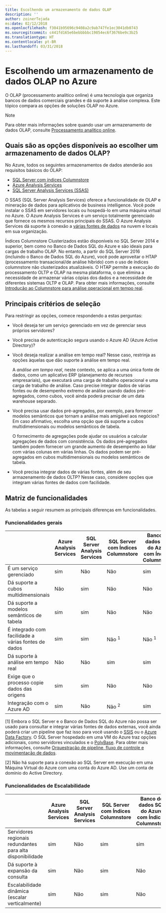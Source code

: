 ```yaml
---
title: Escolhendo um armazenamento de dados OLAP
description: ''
author: zoinerTejada
ms:date: 02/12/2018
ms.openlocfilehash: f3041b95696c9408a2c9ab747fe1ec3041db0743
ms.sourcegitcommit: c441fd165e6bebbbbbc19854ec6f3676be9c3b25
ms.translationtype: HT
ms.contentlocale: pt-BR
ms.lasthandoff: 03/31/2018
---
```

# <a name="choosing-an-olap-data-store-in-azure"></a>Escolhendo um armazenamento de dados OLAP no Azure

O OLAP (processamento analítico online) é uma tecnologia que organiza bancos de dados comerciais grandes e dá suporte à análise complexa. Este tópico compara as opções de soluções OLAP no Azure.

> [!NOTE]
> Para obter mais informações sobre quando usar um armazenamento de dados OLAP, consulte [Processamento analítico online](../scenarios/online-analytical-processing.md).

## <a name="what-are-your-options-when-choosing-an-olap-data-store"></a>Quais são as opções disponíveis ao escolher um armazenamento de dados OLAP?

No Azure, todos os seguintes armazenamentos de dados atenderão aos requisitos básicos do OLAP:

- [SQL Server com índices Columnstore](/sql/relational-databases/indexes/get-started-with-columnstore-for-real-time-operational-analytics)
- [Azure Analysis Services](/azure/analysis-services/analysis-services-overview)
- [SQL Server Analysis Services (SSAS)](/sql/analysis-services/analysis-services)

O SSAS (SQL Server Analysis Services) oferece a funcionalidade de OLAP e mineração de dados para aplicativos de business intelligence. Você pode instalar o SSAS em servidores locais ou hospedá-lo em uma máquina virtual no Azure. O Azure Analysis Services é um serviço totalmente gerenciado que fornece os mesmos recursos principais do SSAS. O Azure Analysis Services dá suporte à conexão a [várias fontes de dados](/azure/analysis-services/analysis-services-datasource) na nuvem e locais em sua organização.

Índices Columnstore Clusterizados estão disponíveis no SQL Server 2014 e superior, bem como no Banco de Dados SQL do Azure e são ideais para cargas de trabalho OLAP. No entanto, a partir do SQL Server 2016 (incluindo o Banco de Dados SQL do Azure), você pode aproveitar o HTAP (processamento transacional/de análise híbrido) com o uso de índices columnstore não clusterizados atualizáveis. O HTAP permite a execução do processamento OLTP e OLAP na mesma plataforma, o que elimina a necessidade de armazenar várias cópias dos dados e a necessidade de diferentes sistemas OLTP e OLAP. Para obter mais informações, consulte [Introdução ao Columnstore para análise operacional em tempo real](/sql/relational-databases/indexes/get-started-with-columnstore-for-real-time-operational-analytics).

## <a name="key-selection-criteria"></a>Principais critérios de seleção

Para restringir as opções, comece respondendo a estas perguntas:

- Você deseja ter um serviço gerenciado em vez de gerenciar seus próprios servidores?

- Você precisa de autenticação segura usando o Azure AD (Azure Active Directory)?

- Você deseja realizar a análise em tempo real? Nesse caso, restrinja as opções àquelas que dão suporte à análise em tempo real. 

    A *análise em tempo real*, neste contexto, se aplica a uma única fonte de dados, como um aplicativo ERP (planejamento de recursos empresariais), que executará uma carga de trabalho operacional e uma carga de trabalho de análise. Caso precise integrar dados de várias fontes ou de desempenho extremo de análise usando dados pré-agregados, como cubos, você ainda poderá precisar de um data warehouse separado.

- Você precisa usar dados pré-agregados, por exemplo, para fornecer modelos semânticos que tornam a análise mais amigável aos negócios? Em caso afirmativo, escolha uma opção que dá suporte a cubos multidimensionais ou modelos semânticos de tabela. 

    O fornecimento de agregações pode ajudar os usuários a calcular agregações de dados com consistência. Os dados pré-agregados também podem fornecer um grande aumento de desempenho ao lidar com várias colunas em várias linhas. Os dados podem ser pré-agregados em cubos multidimensionais ou modelos semânticos de tabela.

- Você precisa integrar dados de várias fontes, além de seu armazenamento de dados OLTP? Nesse caso, considere opções que integram várias fontes de dados com facilidade.

## <a name="capability-matrix"></a>Matriz de funcionalidades

As tabelas a seguir resumem as principais diferenças em funcionalidades.

### <a name="general-capabilities"></a>Funcionalidades gerais

| | Azure Analysis Services | SQL Server Analysis Services | SQL Server com Índices Columnstore | Banco de dados SQL do Azure com Índices Columnstore |
| --- | --- | --- | --- | --- |
| É um serviço gerenciado | sim | Não | Não  | sim |
| Dá suporte a cubos multidimensionais | Não  | sim | Não | Não  |
| Dá suporte a modelos semânticos de tabela | sim | sim | Não | Não  |
| É integrado com facilidade a várias fontes de dados | sim | sim | Não <sup>1</sup> | Não <sup>1</sup> |
| Dá suporte à análise em tempo real | Não  | Não  | sim | sim |
| Exige que o processo copie dados das origens | sim | sim | Não | Não  |
| Integração com o Azure AD | sim | Não  | Não <sup>2</sup> | sim |

[1] Embora o SQL Server e o Banco de Dados SQL do Azure não possa ser usado para consultar e integrar várias fontes de dados externas, você ainda poderá criar um pipeline que faz isso para você usando o [SSIS](/sql/integration-services/sql-server-integration-services) ou o [Azure Data Factory](/azure/data-factory/). O SQL Server hospedado em uma VM do Azure traz opções adicionais, como servidores vinculados e o [PolyBase](/sql/relational-databases/polybase/polybase-guide). Para obter mais informações, consulte [Orquestração de pipeline, fluxo de controle e movimentação de dados](../technology-choices/pipeline-orchestration-data-movement.md).

[2] Não há suporte para a conexão ao SQL Server em execução em uma Máquina Virtual do Azure com uma conta do Azure AD. Use um conta de domínio do Active Directory.

### <a name="scalability-capabilities"></a>Funcionalidades de Escalabilidade

| | Azure Analysis Services | SQL Server Analysis Services | SQL Server com Índices Columnstore | Banco de dados SQL do Azure com Índices Columnstore |
| --- | --- | --- | --- | --- |
| Servidores regionais redundantes para alta disponibilidade  | sim | Não  | sim | sim |
| Dá suporte à expansão da consulta  | sim | Não  | sim | Não  |
| Escalabilidade dinâmica (escalar verticalmente)  | sim | Não  | sim | Não  |

